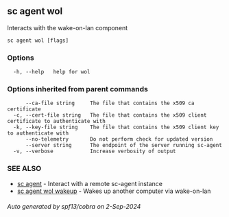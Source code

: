 ## sc agent wol

Interacts with the wake-on-lan component

```
sc agent wol [flags]
```

### Options

```
  -h, --help   help for wol
```

### Options inherited from parent commands

```
      --ca-file string     The file that contains the x509 ca certificate
  -c, --cert-file string   The file that contains the x509 client certificate to authenticate with
  -k, --key-file string    The file that contains the x509 client key to authenticate with
      --no-telemetry       Do not perform check for updated version
      --server string      The endpoint of the server running sc-agent
  -v, --verbose            Increase verbosity of output
```

### SEE ALSO

* [sc agent](sc_agent.md)	 - Interact with a remote sc-agent instance
* [sc agent wol wakeup](sc_agent_wol_wakeup.md)	 - Wakes up another computer via wake-on-lan

###### Auto generated by spf13/cobra on 2-Sep-2024
